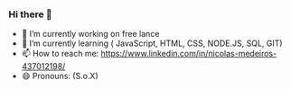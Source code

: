 ### Hi there 👋



- 🔭 I’m currently working on free lance
- 🌱 I’m currently learning ( JavaScript, HTML, CSS, NODE.JS, SQL, GIT)
- 📫 How to reach me: https://www.linkedin.com/in/nicolas-medeiros-437012198/
- 😄 Pronouns: (S.o.X)


